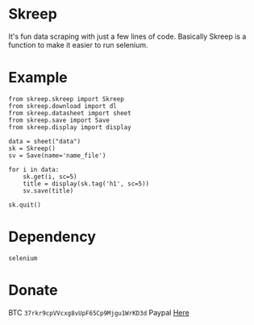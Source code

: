 # Skreep
It's fun data scraping with just a few lines of code. Basically Skreep is a function to make it easier to run selenium.

# Example
```
from skreep.skreep import Skreep
from skreep.download import dl
from skreep.datasheet import sheet
from skreep.save import Save
from skreep.display import display

data = sheet("data")
sk = Skreep()
sv = Save(name='name_file')

for i in data:
    sk.get(i, sc=5)
    title = display(sk.tag('h1', sc=5))
    sv.save(title)

sk.quit()
```

# Dependency
```
selenium
```

# Donate
BTC ```37rkr9cpVVcxg8vUpF65Cp9Mjgu1WrKD3d```
Paypal [Here](https://paypal.me/dian26?locale.x=id_ID "Donate")
